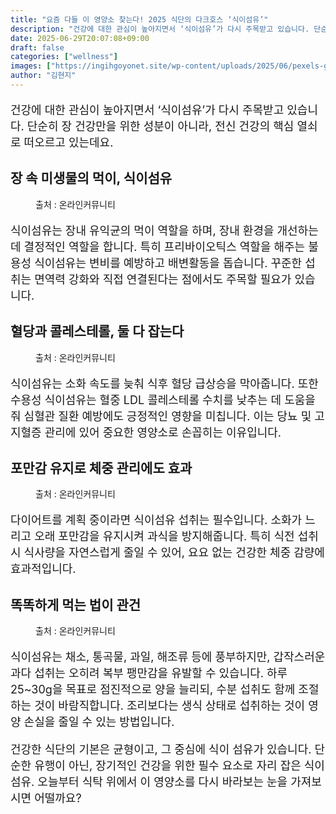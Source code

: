 ```yaml
---
title: "요즘 다들 이 영양소 찾는다! 2025 식단의 다크호스 ‘식이섬유’"
description: "건강에 대한 관심이 높아지면서 ‘식이섬유’가 다시 주목받고 있습니다. 단순히 장 건강만을 위한 성분이 아니라, 전신 건강의 핵심 열쇠로 떠오르고 있는데요."
date: 2025-06-29T20:07:08+09:00
draft: false
categories: ["wellness"]
images: ["https://ingihgoyonet.site/wp-content/uploads/2025/06/pexels-gilmerdiaz-5432313-1024x683.jpg", "https://ingihgoyonet.site/wp-content/uploads/2025/06/pexels-matvalina-15529369-683x1024.jpg", "https://ingihgoyonet.site/wp-content/uploads/2025/06/pexels-shvets-production-6975463-684x1024.jpg", "https://ingihgoyonet.site/wp-content/uploads/2025/06/pexels-pixabay-265216-1024x683.jpg"]
author: "김현지"
---
```


<p style="font-size:18px">건강에 대한 관심이 높아지면서 ‘식이섬유’가 다시 주목받고 있습니다. 단순히 장 건강만을 위한 성분이 아니라, 전신 건강의 핵심 열쇠로 떠오르고 있는데요. </p> <h2 >장 속 미생물의 먹이, 식이섬유</h2> <figure ><img src="https://ingihgoyonet.site/wp-content/uploads/2025/06/pexels-gilmerdiaz-5432313-1024x683.jpg" alt="" /><figcaption >출처 : 온라인커뮤니티</figcaption></figure> <p style="font-size:18px">식이섬유는 장내 유익균의 먹이 역할을 하며, 장내 환경을 개선하는 데 결정적인 역할을 합니다. 특히 프리바이오틱스 역할을 해주는 불용성 식이섬유는 변비를 예방하고 배변활동을 돕습니다. 꾸준한 섭취는 면역력 강화와 직접 연결된다는 점에서도 주목할 필요가 있습니다.</p> <h2 >혈당과 콜레스테롤, 둘 다 잡는다</h2> <figure ><img src="https://ingihgoyonet.site/wp-content/uploads/2025/06/pexels-matvalina-15529369-683x1024.jpg" alt="" style="aspect-ratio:16/9;object-fit:cover"/><figcaption >출처 : 온라인커뮤니티</figcaption></figure> <p style="font-size:18px">식이섬유는 소화 속도를 늦춰 식후 혈당 급상승을 막아줍니다. 또한 수용성 식이섬유는 혈중 LDL 콜레스테롤 수치를 낮추는 데 도움을 줘 심혈관 질환 예방에도 긍정적인 영향을 미칩니다. 이는 당뇨 및 고지혈증 관리에 있어 중요한 영양소로 손꼽히는 이유입니다.</p> <h2 >포만감 유지로 체중 관리에도 효과</h2> <figure ><img src="https://ingihgoyonet.site/wp-content/uploads/2025/06/pexels-shvets-production-6975463-684x1024.jpg" alt="" style="aspect-ratio:16/9;object-fit:cover"/><figcaption >출처 : 온라인커뮤니티</figcaption></figure> <p style="font-size:18px">다이어트를 계획 중이라면 식이섬유 섭취는 필수입니다. 소화가 느리고 오래 포만감을 유지시켜 과식을 방지해줍니다. 특히 식전 섭취 시 식사량을 자연스럽게 줄일 수 있어, 요요 없는 건강한 체중 감량에 효과적입니다.</p> <h2 >똑똑하게 먹는 법이 관건</h2> <figure ><img src="https://ingihgoyonet.site/wp-content/uploads/2025/06/pexels-pixabay-265216-1024x683.jpg" alt="" style="aspect-ratio:16/9;object-fit:cover"/><figcaption >출처 : 온라인커뮤니티</figcaption></figure> <p style="font-size:18px">식이섬유는 채소, 통곡물, 과일, 해조류 등에 풍부하지만, 갑작스러운 과다 섭취는 오히려 복부 팽만감을 유발할 수 있습니다. 하루 25~30g을 목표로 점진적으로 양을 늘리되, 수분 섭취도 함께 조절하는 것이 바람직합니다. 조리보다는 생식 상태로 섭취하는 것이 영양 손실을 줄일 수 있는 방법입니다.</p> <p style="font-size:18px">건강한 식단의 기본은 균형이고, 그 중심에 식이 섬유가 있습니다. 단순한 유행이 아닌, 장기적인 건강을 위한 필수 요소로 자리 잡은 식이섬유. 오늘부터 식탁 위에서 이 영양소를 다시 바라보는 눈을 가져보시면 어떨까요?</p>